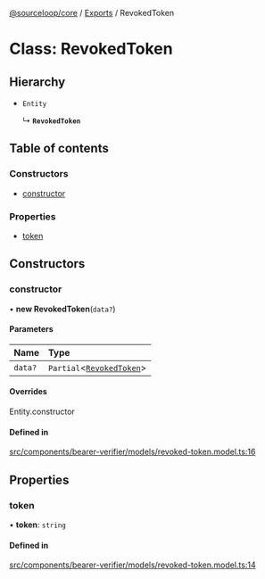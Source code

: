 [@sourceloop/core](../README.md) / [Exports](../modules.md) / RevokedToken

# Class: RevokedToken

## Hierarchy

- `Entity`

  ↳ **`RevokedToken`**

## Table of contents

### Constructors

- [constructor](RevokedToken.md#constructor)

### Properties

- [token](RevokedToken.md#token)

## Constructors

### constructor

• **new RevokedToken**(`data?`)

#### Parameters

| Name | Type |
| :------ | :------ |
| `data?` | `Partial`<[`RevokedToken`](RevokedToken.md)\> |

#### Overrides

Entity.constructor

#### Defined in

[src/components/bearer-verifier/models/revoked-token.model.ts:16](https://github.com/sourcefuse/loopback4-microservice-catalog/blob/bc2553587/packages/core/src/components/bearer-verifier/models/revoked-token.model.ts#L16)

## Properties

### token

• **token**: `string`

#### Defined in

[src/components/bearer-verifier/models/revoked-token.model.ts:14](https://github.com/sourcefuse/loopback4-microservice-catalog/blob/bc2553587/packages/core/src/components/bearer-verifier/models/revoked-token.model.ts#L14)
